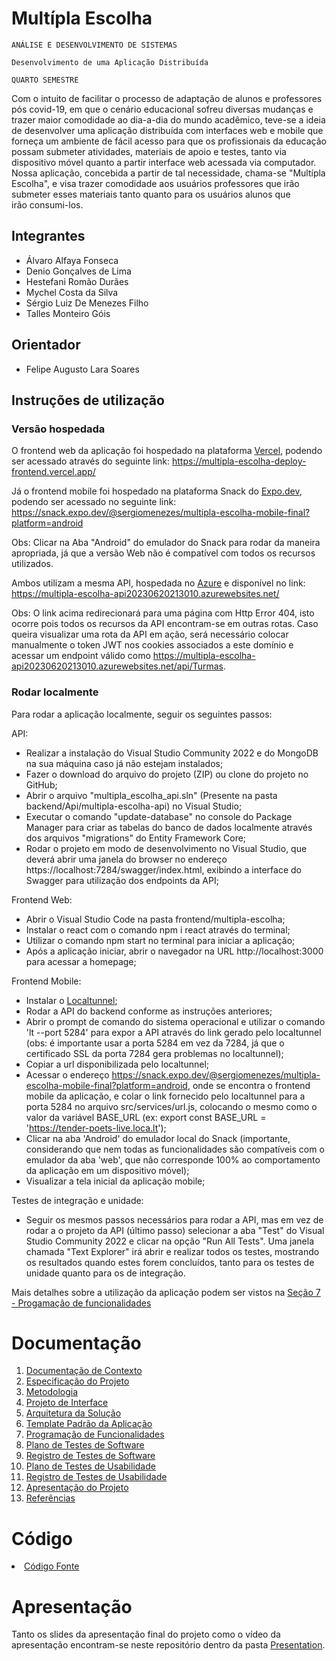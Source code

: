 # Multípla Escolha

`ANÁLISE E DESENVOLVIMENTO DE SISTEMAS`

`Desenvolvimento de uma Aplicação Distribuída`

`QUARTO SEMESTRE`

Com o intuito de facilitar o processo de adaptação de alunos e professores pós covid-19, em que o cenário educacional sofreu diversas mudanças e trazer maior comodidade ao dia-a-dia do mundo acadêmico, teve-se a ideia de desenvolver uma aplicação distribuída com interfaces web e mobile que forneça um ambiente de fácil acesso para que os profissionais da educação possam submeter atividades, materiais de apoio e testes, tanto via dispositivo móvel quanto a partir interface web acessada via computador. Nossa aplicação, concebida a partir de tal necessidade, chama-se "Multípla Escolha", e visa trazer comodidade aos usuários professores que irão submeter esses materiais tanto quanto para os usuários alunos que irão consumi-los.

## Integrantes

* Álvaro Alfaya Fonseca
* Denio Gonçalves de Lima
* Hestefani Romão Durães
* Mychel Costa da Silva
* Sérgio Luiz De Menezes Filho
* Talles Monteiro Góis

## Orientador

* Felipe Augusto Lara Soares

## Instruções de utilização

### Versão hospedada

O frontend web da aplicação foi hospedado na plataforma [Vercel](https://vercel.com/), podendo ser acessado através do seguinte link: https://multipla-escolha-deploy-frontend.vercel.app/

Já o frontend mobile foi hospedado na plataforma Snack do [Expo.dev](https://expo.dev/), podendo ser acessado no seguinte link: https://snack.expo.dev/@sergiomenezes/multipla-escolha-mobile-final?platform=android

Obs: Clicar na Aba "Android" do emulador do Snack para rodar da maneira apropriada, já que a versão Web não é compatível com todos os recursos utilizados.

Ambos utilizam a mesma API, hospedada no [Azure](https://azure.microsoft.com/pt-br/free/search/?ef_id=_k_Cj0KCQjwnMWkBhDLARIsAHBOftoFVP90He4Mo5FZN5-gD49I0focOjXHUBZrUr3lXkqCyj_ibBLZFScaAntTEALw_wcB_k_&OCID=AIDcmmzmnb0182_SEM__k_Cj0KCQjwnMWkBhDLARIsAHBOftoFVP90He4Mo5FZN5-gD49I0focOjXHUBZrUr3lXkqCyj_ibBLZFScaAntTEALw_wcB_k_&gclid=Cj0KCQjwnMWkBhDLARIsAHBOftoFVP90He4Mo5FZN5-gD49I0focOjXHUBZrUr3lXkqCyj_ibBLZFScaAntTEALw_wcB) e disponível no link: https://multipla-escolha-api20230620213010.azurewebsites.net/

Obs: O link acima redirecionará para uma página com Http Error 404, isto ocorre pois todos os recursos da API encontram-se em outras rotas. Caso queira visualizar uma rota da API em ação, será necessário colocar manualmente o token JWT nos cookies associados a este domínio e acessar um endpoint válido como https://multipla-escolha-api20230620213010.azurewebsites.net/api/Turmas.

### Rodar localmente

Para rodar a aplicação localmente, seguir os seguintes passos:

API:
- Realizar a instalação do Visual Studio Community 2022 e do MongoDB na sua máquina caso já não estejam instalados;
- Fazer o download do arquivo do projeto (ZIP) ou clone do projeto no GitHub;
- Abrir o arquivo "multipla_escolha_api.sln" (Presente na pasta backend/Api/multipla-escolha-api) no Visual Studio;
- Executar o comando "update-database" no console do Package Manager para criar as tabelas do banco de dados localmente através dos arquivos "migrations" do Entity Framework Core;
- Rodar o projeto em modo de desenvolvimento no Visual Studio, que deverá abrir uma janela do browser no endereço https://localhost:7284/swagger/index.html, exibindo a interface do Swagger para utilização dos endpoints da API;

Frontend Web:
- Abrir o Visual Studio Code na pasta frontend/multipla-escolha;
- Instalar o react com o comando npm i react através do terminal;
- Utilizar o comando npm start no terminal para iniciar a aplicação;
- Após a aplicação iniciar, abrir o navegador na URL http://localhost:3000 para acessar a homepage;

Frontend Mobile:
- Instalar o [Localtunnel](https://theboroer.github.io/localtunnel-www/);
- Rodar a API do backend conforme as instruções anteriores;
- Abrir o prompt de comando do sistema operacional e utilizar o comando 'lt --port 5284' para expor a API através do link gerado pelo localtunnel (obs: é importante usar a porta 5284 em vez da 7284, já que o certificado SSL da porta 7284 gera problemas no localtunnel);
- Copiar a url disponibilizada pelo localtunnel;
- Acessar o endereço https://snack.expo.dev/@sergiomenezes/multipla-escolha-mobile-final?platform=android, onde se encontra o frontend mobile da aplicação, e colar o link fornecido pelo localtunnel para a porta 5284 no arquivo src/services/url.js, colocando o mesmo como o valor da variável BASE_URL (ex: export const BASE_URL = 'https://tender-poets-live.loca.lt');
- Clicar na aba 'Android' do emulador local do Snack (importante, considerando que nem todas as funcionalidades são compatíveis com o emulador da aba 'web', que não corresponde 100% ao comportamento da aplicação em um dispositivo móvel);
- Visualizar a tela inicial da aplicação mobile;

Testes de integração e unidade:
- Seguir os mesmos passos necessários para rodar a API, mas em vez de rodar a o projeto da API (último passo) selecionar a aba "Test" do Visual Studio Community 2022 e clicar na opção "Run All Tests". Uma janela chamada "Text Explorer" irá abrir e realizar todos os testes, mostrando os resultados quando estes forem concluídos, tanto para os testes de unidade quanto para os de integração.

Mais detalhes sobre a utilização da aplicação podem ser vistos na [Seção 7 - Progamação de funcionalidades](https://github.com/ICEI-PUC-Minas-PMV-ADS/pmv-ads-2023-1-e4-proj-infra-t1-time3-aplicacao-multipla-escolha/tree/main/presentation)

# Documentação

<ol>
<li><a href="docs/01-Documentação de Contexto.md"> Documentação de Contexto</a></li>
<li><a href="docs/02-Especificação do Projeto.md"> Especificação do Projeto</a></li>
<li><a href="docs/03-Metodologia.md"> Metodologia</a></li>
<li><a href="docs/04-Projeto de Interface.md"> Projeto de Interface</a></li>
<li><a href="docs/05-Arquitetura da Solução.md"> Arquitetura da Solução</a></li>
<li><a href="docs/06-Template Padrão da Aplicação.md"> Template Padrão da Aplicação</a></li>
<li><a href="docs/07-Programação de Funcionalidades.md"> Programação de Funcionalidades</a></li>
<li><a href="docs/08-Plano de Testes de Software.md"> Plano de Testes de Software</a></li>
<li><a href="docs/09-Registro de Testes de Software.md"> Registro de Testes de Software</a></li>
<li><a href="docs/10-Plano de Testes de Usabilidade.md"> Plano de Testes de Usabilidade</a></li>
<li><a href="docs/11-Registro de Testes de Usabilidade.md"> Registro de Testes de Usabilidade</a></li>
<li><a href="docs/12-Apresentação do Projeto.md"> Apresentação do Projeto</a></li>
<li><a href="docs/13-Referências.md"> Referências</a></li>
</ol>

# Código

<li><a href="src/README.md"> Código Fonte</a></li>

# Apresentação

Tanto os slides da apresentação final do projeto como o vídeo da apresentação encontram-se neste repositório dentro da pasta [Presentation](https://github.com/ICEI-PUC-Minas-PMV-ADS/pmv-ads-2023-1-e4-proj-infra-t1-time3-aplicacao-multipla-escolha/tree/main/presentation).
